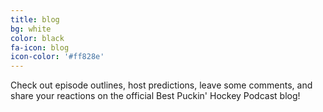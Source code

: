 ```yaml
---
title: blog
bg: white
color: black
fa-icon: blog
icon-color: '#ff828e'
---
```


<div class="row">
  <div class="col">
    <div class="row">
      <div class="col-xs-12 text-center">
        <a href="/blog">
          <span class="fa-stack subtlecircle" style="font-size:100px; background:rgb(255,255,255,0.1)">
            <i class="fa fa-circle fa-stack-2x text-white"></i>
            <i class="fa fa-newspaper fa-stack-1x text-dark-gray"></i>
          </span>
        </a>
      </div>
    </div>
    <div class="row">
      <div class="col-xs-12 text-center">
        <p>Check out episode outlines, host predictions, leave some comments, and share your reactions on the official Best Puckin' Hockey Podcast blog!</p>
      </div>
    </div>
  </div>
</div>
